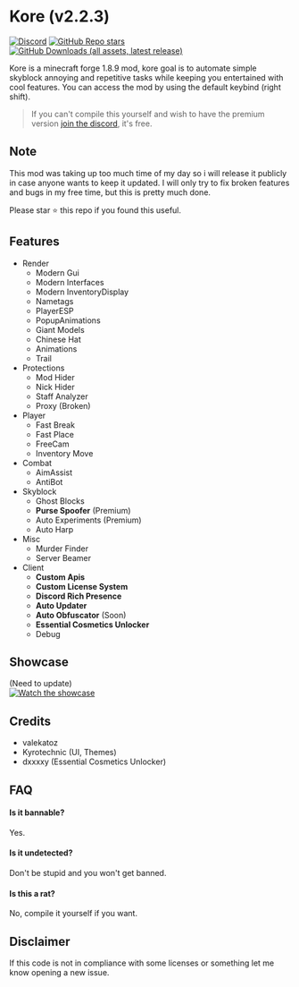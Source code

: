 # Kore (v2.2.3)

[![Discord](https://img.shields.io/discord/1196891678284460053?style=for-the-badge&logo=discord&label=discord&color=9089DA)](https://discord.gg/H4x6eFp9KR)
[![GitHub Repo stars](https://img.shields.io/github/stars/valekatoz/Kore?style=for-the-badge&label=stargazers&logo=esea&logoColor=FFA500&color=FFFF66)](https://github.com/valekatoz/Kore)
[![GitHub Downloads (all assets, latest release)](https://img.shields.io/github/downloads/valekatoz/Kore/latest/total?style=for-the-badge&logo=github&label=downloads&color=32CD32)](https://github.com/valekatoz/Kore/releases)

Kore is a minecraft forge 1.8.9 mod, kore goal is to automate simple skyblock annoying and repetitive tasks while keeping you entertained with cool features. 
You can access the mod by using the default keybind (right shift).

> If you can't compile this yourself and wish to have the premium version [join the discord](https://discord.com/invite/H4x6eFp9KR), it's free.

## Note

This mod was taking up too much time of my day so i will release it publicly in case anyone wants to keep it updated.
I will only try to fix broken features and bugs in my free time, but this is pretty much done.

Please star ⭐ this repo if you found this useful.

## Features

- Render
  - Modern Gui
  - Modern Interfaces
  - Modern InventoryDisplay
  - Nametags
  - PlayerESP
  - PopupAnimations
  - Giant Models
  - Chinese Hat
  - Animations
  - Trail
- Protections
  - Mod Hider
  - Nick Hider
  - Staff Analyzer
  - Proxy (Broken)
- Player
  - Fast Break
  - Fast Place
  - FreeCam
  - Inventory Move
- Combat
  - AimAssist
  - AntiBot
- Skyblock
  - Ghost Blocks
  - **Purse Spoofer** (Premium)
  - Auto Experiments (Premium)
  - Auto Harp
- Misc
  - Murder Finder
  - Server Beamer
- Client
  - **Custom Apis**
  - **Custom License System**
  - **Discord Rich Presence**
  - **Auto Updater**
  - **Auto Obfuscator** (Soon)
  - **Essential Cosmetics Unlocker**
  - Debug


## Showcase

(Need to update)<br>
[![Watch the showcase](https://i.imgur.com/jP8TNcM.png)](https://www.veed.io/view/524a93c1-c681-40e2-8a2e-be6b40ffe39e)

## Credits

- valekatoz
- Kyrotechnic (UI, Themes)
- dxxxxy (Essential Cosmetics Unlocker)

## FAQ

#### Is it bannable?

Yes.

#### Is it undetected?

Don't be stupid and you won't get banned.

#### Is this a rat?

No, compile it yourself if you want.

## Disclaimer
If this code is not in compliance with some licenses or something let me know opening a new issue.
